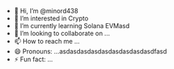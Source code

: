 - 👋 Hi, I’m @minord438
- 👀 I’m interested in Crypto
- 🌱 I’m currently learning Solana EVMasd
- 💞️ I’m looking to collaborate on ...
- 📫 How to reach me ...
- 😄 Pronouns: ...asdasdasdasdasdasdasdasdasdfasd
- ⚡ Fun fact: ...

<!---asdasdasdasd
minord438/minord438 is a ✨ special ✨ repository because its `README.md` (this file) appears on your GitHub profile.asdasd
You can click the Preview link to take a look at your changes.
--->
